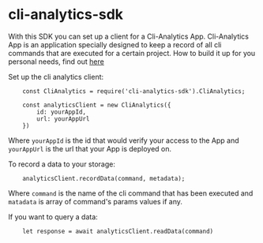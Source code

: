 # cli-analytics-sdk

With this SDK you can set up a client for a Cli-Analytics App.
Cli-Analytics App is an application specially designed to keep a record of all cli commands that are executed for a certain project. How to build it up for you personal needs, find out [here](https://github.com/LimeChain/cli-analytics)

Set up the cli analytics client:

```
    const CliAnalytics = require('cli-analytics-sdk').CliAnalytics;
    
    const analyticsClient = new CliAnalytics({
        id: yourAppId,
        url: yourAppUrl
    })
```
Where `yourAppId` is the id that would verify your access to the App and `yourAppUrl` is the url that your App is deployed on.


To record a data to your storage:

```
    analyticsClient.recordData(command, metadata);
```
Where `command` is the name of the cli command that has been executed and `matadata` is array of command's params values if any.

If you want to query a data:

```
    let response = await analyticsClient.readData(command)
```
